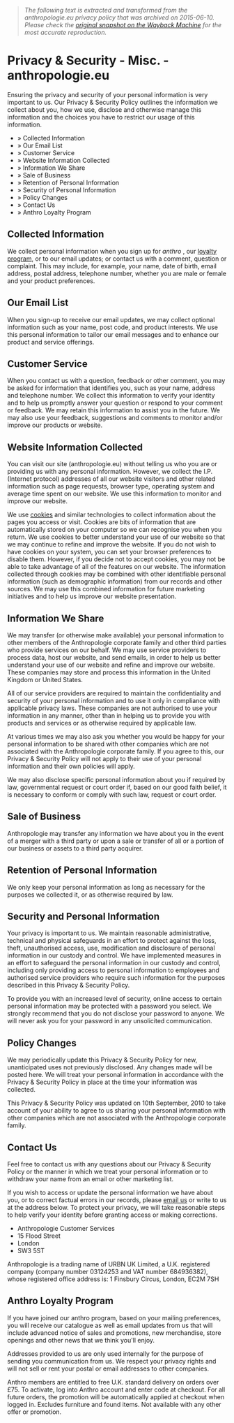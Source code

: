 > *The following text is extracted and transformed from the anthropologie.eu privacy policy that was archived on 2015-06-10. Please check the [original snapshot on the Wayback Machine](https://web.archive.org/web/20150610042717id_/http%3A//www.anthropologie.eu/anthro/category/privacy%2B%2526%2Bsecurity/help-privacy.jsp%3Fcm_sp%3DFOOTER-_-Main-_-Privacy) for the most accurate reproduction.*

# Privacy & Security - Misc. - anthropologie.eu

Ensuring the privacy and security of your personal information is very important to us. Our Privacy & Security Policy outlines the information we collect about you, how we use, disclose and otherwise manage this information and the choices you have to restrict our usage of this information.

  * » Collected Information
  * » Our Email List
  * » Customer Service
  * » Website Information Collected
  * » Information We Share
  * » Sale of Business
  * » Retention of Personal Information
  * » Security of Personal Information
  * » Policy Changes
  * » Contact Us
  * » Anthro Loyalty Program



## Collected Information

We collect personal information when you sign up for _anthro_ , our [loyalty program](https://web.archive.org/anthro/category/help-my-anthro.jsp), or to our email updates; or contact us with a comment, question or complaint. This may include, for example, your name, date of birth, email address, postal address, telephone number, whether you are male or female and your product preferences.

## Our Email List

When you sign-up to receive our email updates, we may collect optional information such as your name, post code, and product interests. We use this personal information to tailor our email messages and to enhance our product and service offerings.

## Customer Service

When you contact us with a question, feedback or other comment, you may be asked for information that identifies you, such as your name, address and telephone number. We collect this information to verify your identity and to help us promptly answer your question or respond to your comment or feedback. We may retain this information to assist you in the future. We may also use your feedback, suggestions and comments to monitor and/or improve our products or website.

## Website Information Collected

You can visit our site (anthropologie.eu) without telling us who you are or providing us with any personal information. However, we collect the I.P. (Internet protocol) addresses of all our website visitors and other related information such as page requests, browser type, operating system and average time spent on our website. We use this information to monitor and improve our website.

We use [cookies](https://web.archive.org/anthro/category/help-cookies.jsp) and similar technologies to collect information about the pages you access or visit. Cookies are bits of information that are automatically stored on your computer so we can recognise you when you return. We use cookies to better understand your use of our website so that we may continue to refine and improve the website. If you do not wish to have cookies on your system, you can set your browser preferences to disable them. However, if you decide not to accept cookies, you may not be able to take advantage of all of the features on our website. The information collected through cookies may be combined with other identifiable personal information (such as demographic information) from our records and other sources. We may use this combined information for future marketing initiatives and to help us improve our website presentation.

## Information We Share

We may transfer (or otherwise make available) your personal information to other members of the Anthropologie corporate family and other third parties who provide services on our behalf. We may use service providers to process data, host our website, and send emails, in order to help us better understand your use of our website and refine and improve our website. These companies may store and process this information in the United Kingdom or United States.

All of our service providers are required to maintain the confidentiality and security of your personal information and to use it only in compliance with applicable privacy laws. These companies are not authorised to use your information in any manner, other than in helping us to provide you with products and services or as otherwise required by applicable law.

At various times we may also ask you whether you would be happy for your personal information to be shared with other companies which are not associated with the Anthropologie corporate family. If you agree to this, our Privacy & Security Policy will not apply to their use of your personal information and their own policies will apply.

We may also disclose specific personal information about you if required by law, governmental request or court order if, based on our good faith belief, it is necessary to conform or comply with such law, request or court order.

## Sale of Business

Anthropologie may transfer any information we have about you in the event of a merger with a third party or upon a sale or transfer of all or a portion of our business or assets to a third party acquirer.

## Retention of Personal Information

We only keep your personal information as long as necessary for the purposes we collected it, or as otherwise required by law.

## Security and Personal Information

Your privacy is important to us. We maintain reasonable administrative, technical and physical safeguards in an effort to protect against the loss, theft, unauthorised access, use, modification and disclosure of personal information in our custody and control. We have implemented measures in an effort to safeguard the personal information in our custody and control, including only providing access to personal information to employees and authorised service providers who require such information for the purposes described in this Privacy & Security Policy.

To provide you with an increased level of security, online access to certain personal information may be protected with a password you select. We strongly recommend that you do not disclose your password to anyone. We will never ask you for your password in any unsolicited communication.

## Policy Changes

We may periodically update this Privacy & Security Policy for new, unanticipated uses not previously disclosed. Any changes made will be posted here. We will treat your personal information in accordance with the Privacy & Security Policy in place at the time your information was collected.

This Privacy & Security Policy was updated on 10th September, 2010 to take account of your ability to agree to us sharing your personal information with other companies which are not associated with the Anthropologie corporate family.

## Contact Us

Feel free to contact us with any questions about our Privacy & Security Policy or the manner in which we treat your personal information or to withdraw your name from an email or other marketing list.

If you wish to access or update the personal information we have about you, or to correct factual errors in our records, please [email us](mailto:customerservice@anthropologie.eu) or write to us at the address below. To protect your privacy, we will take reasonable steps to help verify your identity before granting access or making corrections.

  * Anthropologie Customer Services
  * 15 Flood Street
  * London
  * SW3 5ST



Anthropologie is a trading name of URBN UK Limited, a U.K. registered company (company number 03124253 and VAT number 684936382), whose registered office address is: 1 Finsbury Circus, London, EC2M 7SH

## Anthro Loyalty Program

If you have joined our anthro program, based on your mailing preferences, you will receive our catalogue as well as email updates from us that will include advanced notice of sales and promotions, new merchandise, store openings and other news that we think you'll enjoy.

Addresses provided to us are only used internally for the purpose of sending you communication from us. We respect your privacy rights and will not sell or rent your postal or email addresses to other companies.

Anthro members are entitled to free U.K. standard delivery on orders over £75. To activate, log into Anthro account and enter code at checkout. For all future orders, the promotion will be automatically applied at checkout when logged in. Excludes furniture and found items. Not available with any other offer or promotion.
